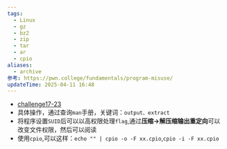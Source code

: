 ```yaml
---
tags:
  - Linux
  - gz
  - bz2
  - zip
  - tar
  - ar
  - cpio
aliases:
  - archive
参考: https://pwn.college/fundamentals/program-misuse/
updateTime: 2025-04-11 16:48
---
```

- [challenge17-23](https://pwn.college/fundamentals/program-misuse/)
- 具体操作，通过查询`man`手册，关键词：`output、extract`
- 将程序设置`SUID`后可以以高权限处理`flag`,通过**压缩->解压缩输出重定向**可以改变文件权限，然后可以阅读  
- 使用`cpio`,可以这样：`echo "" | cpio -o -F xx.cpio`,`cpio -i -F xx.cpio`